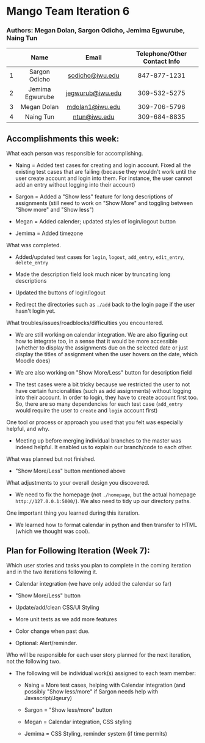 # Mango Team Iteration 6

### Authors: Megan Dolan, Sargon Odicho, Jemima Egwurube, Naing Tun

|   | Name            | Email            | Telephone/Other Contact Info  |
|:---| :------------: | :--------------: | :----------: |
| 1 | Sargon Odicho   | sodicho@iwu.edu  | 847-877-1231 |
| 2 | Jemima Egwurube | jegwurub@iwu.edu | 309-532-5275 |
| 3 | Megan Dolan     | mdolan1@iwu.edu  | 309-706-5796 |
| 4 | Naing Tun 	  | ntun@iwu.edu	 | 309-684-8835 |

## Accomplishments this week:


What each person was responsible for accomplishing.

  + Naing = Added test cases for creating and login account. Fixed all the existing test cases that are failing (because they wouldn't work until the user create account and login into them. For instance, the user cannot add an entry without logging into their account)

  + Sargon = Added a "Show less" feature for long descriptions of assignments (still need to work on "Show More" and toggling between "Show more" and "Show less")
  
  + Megan = Added calender; updated styles of login/logout button

  + Jemima = Added timezone

What was completed.

+ Added/updated test cases for `login`, `logout`, `add_entry`, `edit_entry`, `delete_entry`

+ Made the description field look much nicer by truncating long descriptions
 
+ Updated the buttons of login/logout

+ Redirect the directories such as `./add` back to the login page if the user hasn't login yet. 

What troubles/issues/roadblocks/difficulties you encountered.

+ We are still working on calendar integration. We are also figuring out how to integrate too, in a sense that it would be more accessible (whether to display the assignments due on the selected date or just display the titles of assignment when the user hovers on the date, which Moodle does)

+ We are also working on "Show More/Less" button for description field

+ The test cases were a bit tricky because we restricted the user to not have certain funcionalities (such as add assignments) without logging into their account. In order to login, they have to create account first too. So, there are so many dependencies for each test case (`add_entry` would require the user to `create` and `login` account first)

One tool or process or approach you used that you felt was especially helpful, and why.

+ Meeting up before merging individual branches to the master was indeed helpful. It enabled us to explain our branch/code to each other.

What was planned but not finished.
+ "Show More/Less" button mentioned above

What adjustments to your overall design you discovered.

+ We need to fix the homepage (not `./homepage`, but the actual homepage `http://127.0.0.1:5000/`). We also need to tidy up our directory paths.

One important thing you learned during this iteration.

+ We learned how to format calendar in python and then transfer to HTML (which we thought was cool).

## Plan for Following Iteration (Week 7):

Which user stories and tasks you plan to complete in the coming iteration and in the two iterations following it.

+ Calendar integration (we have only added the calendar so far)

+ "Show More/Less" button

+ Update/add/clean CSS/UI Styling

+ More unit tests as we add more features

+ Color change when past due.

+ Optional: Alert/reminder.


Who will be responsible for each user story planned for the next iteration, not the following two.

+ The following will be individual work(s) assigned to each team member:

  + Naing = More test cases, helping with Calendar integration (and possibly "Show less/more" if Sargon needs help with Javascript/Jqeury)

  + Sargon = "Show less/more" button
  
  + Megan = Calendar integration, CSS styling

  + Jemima = CSS Styling, reminder system (if time permits)